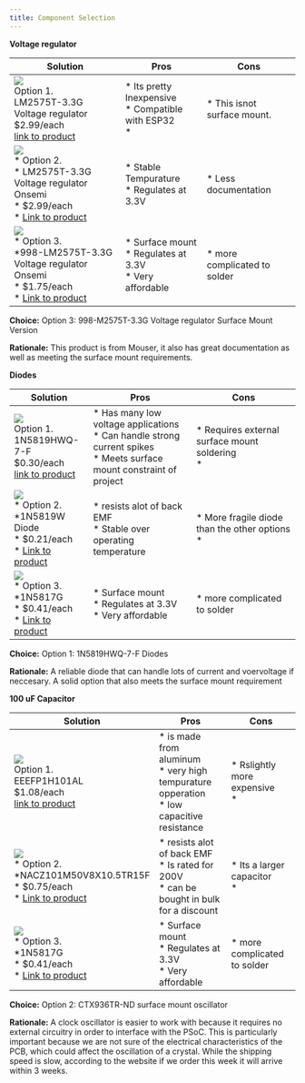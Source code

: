 ```yaml
---
title: Component Selection
---
```




**Voltage regulator**

| **Solution**                                                                                                                                                                                      | **Pros**                                                                                                                                    | **Cons**                                                                                            |
| ------------------------------------------------------------------------------------------------------------------------------------------------------------------------------------------------- | ------------------------------------------------------------------------------------------------------------------------------------------- | --------------------------------------------------------------------------------------------------- |
| ![](image1.png)<br>Option 1.<br> LM2575T-3.3G Voltage regulator<br>$2.99/each<br>[link to product](https://www.digikey.com/en/products/detail/onsemi/LM2575T-3-3G/1476700)                 | \* Its pretty Inexpensive<br>\* Compatible with ESP32<br>\*                                                                                           | \* This isnot surface mount. |
| ![](image3.png)<br>\* Option 2. <br>\* LM2575T-3.3G Voltage regulator Onsemi <br>\* $2.99/each <br>\* [Link to product](https://www.mouser.com/ProductDetail/onsemi/LM2575T-3.3G?qs=2OtswVQKCOGI3KWqs9UK2g%3D%3D&srsltid=AfmBOortntqRKRikqDGAmiPXAOOyckybAR0vXEoz6tZxH8LwnRsjO0iy) | \* Stable Tempurature <br>\* Regulates at 3.3V <br>  | \* Less documentation <br>                                                       |
| ![](image3.png)<br>\* Option 3. <br>\*998-LM2575T-3.3G Voltage regulator Onsemi <br>\* $1.75/each <br>\* [Link to product](https://www.mouser.com/ProductDetail/Microchip-Technology/LM2575-33WU?qs=kh6iOki%2FeLFl2EB4QdXuKA%3D%3D&utm_id=8790913657&gad_source=1&gclid=CjwKCAiA74G9BhAEEiwA8kNfpSM8OPXtxbaCHgvZc1sHfrbZeLMksdtZdrtF3OnQCLQ7SpuZGOPnvhoC3ikQAvD_BwE) | \* Surface mount<br>\* Regulates at 3.3V <br>\* Very affordable <br> | \* more complicated to solder <br>                                                       |


**Choice:** Option 3: 998-M2575T-3.3G Voltage regulator Surface Mount Version

**Rationale:** This product is from Mouser, it also has great documentation as well as meeting the surface mount requirements.



**Diodes**

| **Solution**                                                                                                                                                                                      | **Pros**                                                                                                                                    | **Cons**                                                                                            |
| ------------------------------------------------------------------------------------------------------------------------------------------------------------------------------------------------- | ------------------------------------------------------------------------------------------------------------------------------------------- | --------------------------------------------------------------------------------------------------- |
| ![](image1.png)<br>Option 1.<br> 1N5819HWQ-7-F<br>$0.30/each<br>[link to product](https://www.digikey.com/en/products/detail/diodes-incorporated/1N5819HWQ-7-F/10294862)                 | \* Has many low voltage applications<br>\* Can handle strong current spikes<br>\* Meets surface mount constraint of project                                               | \* Requires external surface mount soldering<br>\* |
| ![](image3.png)<br>\* Option 2. <br>\*1N5819W Diode <br>\* $0.21/each <br>\* [Link to product](https://www.digikey.com.br/en/products/detail/smc-diode-solutions/1N5819W/15964237?gQT=2) | \* resists alot of back EMF <br>\* Stable over operating temperature <br>  | * More fragile diode than the other options <br>\* 
| ![](image3.png)<br>\* Option 3. <br>\*1N5817G<br>\* $0.41/each <br>\* [Link to product](https://www.digikey.com/en/products/detail/onsemi/1N5817G/1474208?gQT=2) | \* Surface mount<br>\* Regulates at 3.3V <br>\* Very affordable <br> | \* more complicated to solder <br>                                                       ||

**Choice:** Option 1: 1N5819HWQ-7-F Diodes

**Rationale:** A reliable diode that can handle lots of current and voervoltage if neccesary. A solid option that also meets the surface mount requirement



**100 uF Capacitor**

| **Solution**                                                                                                                                                                                      | **Pros**                                                                                                                                    | **Cons**                                                                                            |
| ------------------------------------------------------------------------------------------------------------------------------------------------------------------------------------------------- | ------------------------------------------------------------------------------------------------------------------------------------------- | --------------------------------------------------------------------------------------------------- |
| ![](image1.png)<br>Option 1.<br> EEEFP1H101AL<br>$1.08/each<br>[link to product]([https://www.digikey.com/en/products/detail/diodes-incorporated/1N5819HWQ-7-F/10294862](https://www.newark.com/panasonic/eee-fp1h101al/cap-100uf-50v-alu-elec-smd/dp/77AH6958?gQT=1))                 | \* is made from aluminum<br>\* very high tempurature opperation<br>\* low capacitive resistance                                              | \* Rslightly more expensive<br>\* |
| ![](image3.png)<br>\* Option 2. <br>\*NACZ101M50V8X10.5TR15F <br>\* $0.75/each <br>\* [Link to product](https://www.digikey.com/en/products/detail/nic-components-corp/NACZ101M50V8X10.5TR15F/22237846?gclsrc=aw.ds&&utm_adgroup=&utm_source=google&utm_medium=cpc&utm_campaign=Pmax_Shopping_DK%2B%20Supplier_GEM%20Suppliers&utm_term=&utm_content=&utm_id=go_cmp-20940607809_adg-_ad-__dev-c_ext-_prd-22237846_sig-Cj0KCQiA-5a9BhCBARIsACwMkJ6SoxjzmShiHYpyNLZBKTV90kZgzpwd-frZ5nXwgLEiKssFXpOCy5caApXMEALw_wcB&gad_source=4&gclid=Cj0KCQiA-5a9BhCBARIsACwMkJ6SoxjzmShiHYpyNLZBKTV90kZgzpwd-frZ5nXwgLEiKssFXpOCy5caApXMEALw_wcB&gclsrc=aw.ds) | \* resists alot of back EMF <br>\* Is rated for 200V <br> \* can be bought in bulk for a discount| * Its a larger capacitor <br>\* 
| ![](image3.png)<br>\* Option 3. <br>\*1N5817G<br>\* $0.41/each <br>\* [Link to product](https://www.digikey.com/en/products/detail/onsemi/1N5817G/1474208?gQT=2) | \* Surface mount<br>\* Regulates at 3.3V <br>\* Very affordable <br> | \* more complicated to solder <br>                                                       ||

**Choice:** Option 2: CTX936TR-ND surface mount oscillator

**Rationale:** A clock oscillator is easier to work with because it requires no external circuitry in order to interface with the PSoC. This is particularly important because we are not sure of the electrical characteristics of the PCB, which could affect the oscillation of a crystal. While the shipping speed is slow, according to the website if we order this week it will arrive within 3 weeks.
